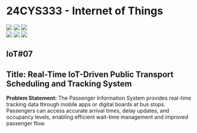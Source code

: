 # 24CYS333 - Internet of Things
![](https://img.shields.io/badge/Batch-22CYS-lightgreen) ![](https://img.shields.io/badge/UG-blue) ![](https://img.shields.io/badge/Subject-IoT-blue)
<br/>
![](https://img.shields.io/badge/Lecture-2-orange) ![](https://img.shields.io/badge/Practical-3-orange) ![](https://img.shields.io/badge/Credits-3-orange) <br/>

## IoT#07

## Title: Real-Time IoT-Driven Public Transport Scheduling and Tracking System

**Problem Statement:** The Passenger Information System provides real-time tracking data through mobile apps or digital boards at bus stops. Passengers can access accurate arrival times, delay updates, and occupancy levels, enabling efficient wait-time management and improved passenger flow.

